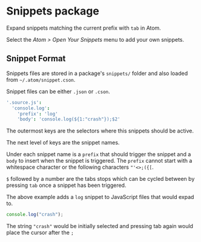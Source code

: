 # Snippets package

Expand snippets matching the current prefix with `tab` in Atom.

Select the _Atom > Open Your Snippets_ menu to add your own snippets.

## Snippet Format

Snippets files are stored in a package's `snippets/` folder and also loaded
from `~/.atom/snippet.cson`.

Snippet files can be either `.json` or `.cson`.

```coffee
'.source.js':
  'console.log':
    'prefix': 'log'
    'body': 'console.log(${1:"crash"});$2'
```

The outermost keys are the selectors where this snippets should be active.

The next level of keys are the snippet names.

Under each snippet name is a `prefix` that should trigger the snippet and a
`body` to insert when the snippet is triggered. The `prefix` cannot start with
a whitespace character or the following characters `"'<>;({[`.

`$` followed by a number are the tabs stops which can be cycled between by
pressing `tab` once a snippet has been triggered.

The above example adds a `log` snippet to JavaScript files that would expad
to.

```js
console.log("crash");
```

The string `"crash"` would be initially selected and pressing tab again would
place the cursor after the `;`
